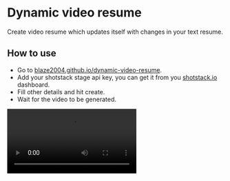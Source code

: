 # Dynamic video resume
Create video resume which updates itself with changes in your text resume.

## How to use
- Go to [blaze2004.github.io/dynamic-video-resume](https://blaze2004.github.io/dynamic-video-resume).
- Add your shotstack stage api key, you can get it from you [shotstack.io](https://shotstack.io) dashboard.
- Fill other details and hit create.
- Wait for the video to be generated.

![](https://github.com/blaze2004/dynamic-video-resume/blob/main/demo.mp4)
